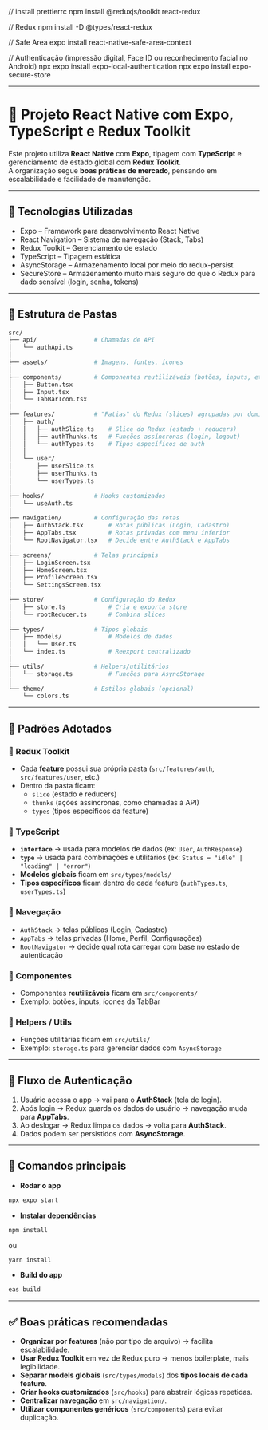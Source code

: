 // install prettierrc
npm install @reduxjs/toolkit react-redux

// Redux
npm install -D @types/react-redux

// Safe Area
expo install react-native-safe-area-context

// Authenticação (impressão digital, Face ID ou reconhecimento facial no Android)
npx expo install expo-local-authentication
npx expo install expo-secure-store

---

# 📱 Projeto React Native com Expo, TypeScript e Redux Toolkit

Este projeto utiliza **React Native** com **Expo**, tipagem com **TypeScript** e gerenciamento de estado global com **Redux Toolkit**.  
A organização segue **boas práticas de mercado**, pensando em escalabilidade e facilidade de manutenção.

---

## 🚀 Tecnologias Utilizadas

- Expo – Framework para desenvolvimento React Native
- React Navigation – Sistema de navegação (Stack, Tabs)
- Redux Toolkit – Gerenciamento de estado
- TypeScript – Tipagem estática
- AsyncStorage – Armazenamento local por meio do redux-persist
- SecureStore – Armazenamento muito mais seguro do que o Redux para dado sensível (login, senha, tokens)

---

## 📂 Estrutura de Pastas

```bash
src/
├── api/                # Chamadas de API
│   └── authApi.ts
│
├── assets/             # Imagens, fontes, ícones
│
├── components/         # Componentes reutilizáveis (botões, inputs, etc.)
│   ├── Button.tsx
│   ├── Input.tsx
│   └── TabBarIcon.tsx
│
├── features/           # "Fatias" do Redux (slices) agrupadas por domínio
│   ├── auth/
│   │   ├── authSlice.ts    # Slice do Redux (estado + reducers)
│   │   ├── authThunks.ts   # Funções assíncronas (login, logout)
│   │   └── authTypes.ts    # Tipos específicos de auth
│   │
│   └── user/
│       ├── userSlice.ts
│       ├── userThunks.ts
│       └── userTypes.ts
│
├── hooks/              # Hooks customizados
│   └── useAuth.ts
│
├── navigation/         # Configuração das rotas
│   ├── AuthStack.tsx       # Rotas públicas (Login, Cadastro)
│   ├── AppTabs.tsx         # Rotas privadas com menu inferior
│   └── RootNavigator.tsx   # Decide entre AuthStack e AppTabs
│
├── screens/            # Telas principais
│   ├── LoginScreen.tsx
│   ├── HomeScreen.tsx
│   ├── ProfileScreen.tsx
│   └── SettingsScreen.tsx
│
├── store/              # Configuração do Redux
│   ├── store.ts            # Cria e exporta store
│   └── rootReducer.ts      # Combina slices
│
├── types/              # Tipos globais
│   ├── models/             # Modelos de dados
│   │   └── User.ts
│   └── index.ts            # Reexport centralizado
│
├── utils/              # Helpers/utilitários
│   └── storage.ts          # Funções para AsyncStorage
│
└── theme/              # Estilos globais (opcional)
    └── colors.ts
```

---

## 📌 Padrões Adotados

### 🔹 Redux Toolkit

- Cada **feature** possui sua própria pasta (`src/features/auth`, `src/features/user`, etc.)
- Dentro da pasta ficam:
  - `slice` (estado e reducers)
  - `thunks` (ações assíncronas, como chamadas à API)
  - `types` (tipos específicos da feature)

### 🔹 TypeScript

- **`interface`** → usada para modelos de dados (ex: `User`, `AuthResponse`)
- **`type`** → usada para combinações e utilitários (ex: `Status = "idle" | "loading" | "error"`)
- **Modelos globais** ficam em `src/types/models/`
- **Tipos específicos** ficam dentro de cada feature (`authTypes.ts`, `userTypes.ts`)

### 🔹 Navegação

- `AuthStack` → telas públicas (Login, Cadastro)
- `AppTabs` → telas privadas (Home, Perfil, Configurações)
- `RootNavigator` → decide qual rota carregar com base no estado de autenticação

### 🔹 Componentes

- Componentes **reutilizáveis** ficam em `src/components/`
- Exemplo: botões, inputs, ícones da TabBar

### 🔹 Helpers / Utils

- Funções utilitárias ficam em `src/utils/`
- Exemplo: `storage.ts` para gerenciar dados com `AsyncStorage`

---

## 🔑 Fluxo de Autenticação

1. Usuário acessa o app → vai para o **AuthStack** (tela de login).
2. Após login → Redux guarda os dados do usuário → navegação muda para **AppTabs**.
3. Ao deslogar → Redux limpa os dados → volta para **AuthStack**.
4. Dados podem ser persistidos com **AsyncStorage**.

---

## 📖 Comandos principais

- **Rodar o app**

```bash
npx expo start
```

- **Instalar dependências**

```bash
npm install
```

ou

```bash
yarn install
```

- **Build do app**

```bash
eas build
```

---

## ✅ Boas práticas recomendadas

- **Organizar por features** (não por tipo de arquivo) → facilita escalabilidade.
- **Usar Redux Toolkit** em vez de Redux puro → menos boilerplate, mais legibilidade.
- **Separar models globais** (`src/types/models`) dos **tipos locais de cada feature**.
- **Criar hooks customizados** (`src/hooks`) para abstrair lógicas repetidas.
- **Centralizar navegação** em `src/navigation/`.
- **Utilizar componentes genéricos** (`src/components`) para evitar duplicação.
